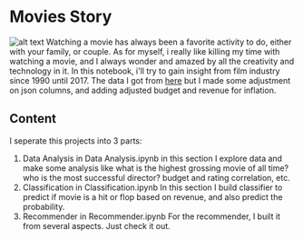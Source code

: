 # Movies Story
![alt text](https://image.tmdb.org/t/p/w500/kmcqlZGaSh20zpTbuoF0Cdn07dT.jpg)
Watching a movie has always been a favorite activity to do, either with your family, or couple.
As for myself, i really like killing my time with watching a movie, and I always wonder and amazed by all the creativity and technology in it.
In this notebook, i'll try to gain insight from film industry since 1990 until 2017. The data I got from [here](https://www.kaggle.com/rounakbanik/the-movies-dataset) but I made some adjustment on json columns, and adding adjusted budget and revenue for inflation. 


## Content
I seperate this projects into 3 parts:
1. Data Analysis in Data Analysis.ipynb
   in this section I explore data and make some analysis like what is the highest grossing movie  of all time? who is the most successful director? budget and rating correlation, etc.
2. Classification in Classification.ipynb
   In this section I build classifier to predict if movie is a hit or flop based on revenue, and also predict the probability.
3. Recommender in Recommender.ipynb
   For the recommender, I built it from several aspects. Just check it out.
   



